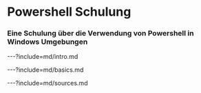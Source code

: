 # Powershell Schulung

### Eine Schulung über die Verwendung von Powershell in Windows Umgebungen

---?include=md/intro.md

---?include=md/basics.md

---?include=md/sources.md
